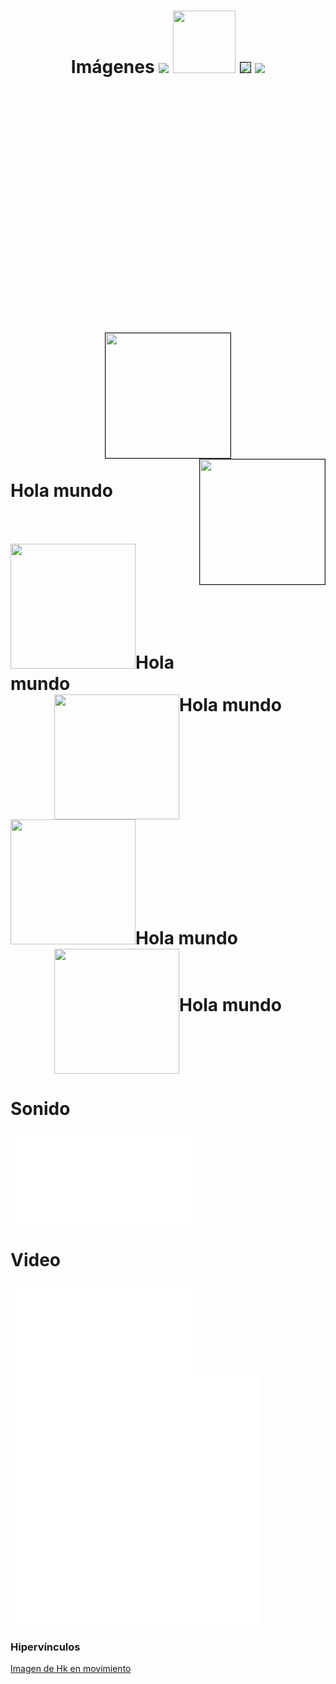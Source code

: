 <html>
<head>
</head>
<body background="claro13.jpg">
<h1><center>Imágenes</h1</center>
<img src="HK_CA.jpg">
<img src="HK_CA.jpg"width=100heigh=200>
<img src="HK_CA.jpg"border=1>
<img src="dia.png"><br><br><br><br><br><br><br><br><br><br><br><br><br>
<img src="dia.png"width=200 heigh=200 border=1></center>
<img src="dia.png"width=200 heigh=200 border=1 align="right"><br>
Hola mundo<br><br><br>
<img src="HK_CA.jpg"width=200heigh=200>Hola mundo 
<center><img src="HK_CA.jpg"width=200heigh=200 align="top">Hola mundo</center>
<img src="HK_CA.jpg"width=200heigh=200 align="bottom">Hola mundo
<center><img src="HK_CA.jpg"width=200heigh=200 align="middle">Hola mundo</center>


<h1>Sonido</h1>
<embed src="America.mp3"hibben="true">


<h1>Video</h1>
<embed src="Backyardigans.mp4">
<embed src="Backyardigans.mp4"width=400 height=400>

<h3>Hipervínculos</h3>
<a href="Backyardigans.mp4"<Vídeo de los backyardigans</a>
<a href="Hk.gif">Imagen de Hk en movimiento</a>





</body>
</html>
